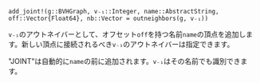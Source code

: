 ```
add_joint!(g::BVHGraph, v₋₁::Integer, name::AbstractString, off::Vector{Float64}, nb::Vector = outneighbors(g, v₋₁))
```

`v₋₁`のアウトネイバーとして、オフセット`off`を持つ名前`name`の頂点を追加します。新しい頂点に接続されるべき`v₋₁`のアウトネイバーは指定できます。

"JOINT"は自動的に`name`の前に追加されます。`v₋₁`はその名前でも識別できます。
